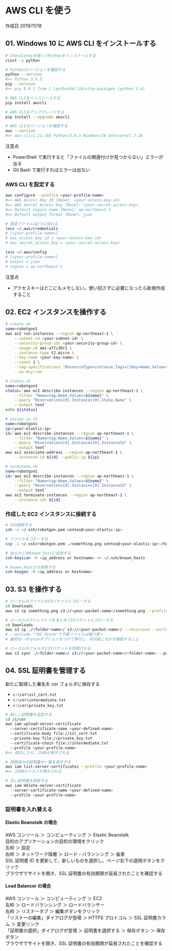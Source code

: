 # AWS CLI を使う

作成日 2019/11/18

## 01. Windows 10 に AWS CLI をインストールする

```bash
# Chocolateyを使ってPythonをインストールする
cinst -y python

# Pythonのバージョンを確認する
python --version
#=> Python 3.6.3
pip --version
#=> pip 9.0.1 from C:\python36\lib\site-packages (python 3.6)

# AWS CLIをインストールする
pip install awscli

# AWS CLIをアップグレードする
pip install --upgrade awscli

# AWS CLIのバージョンを確認する
aws --version
#=> aws-cli/1.11.168 Python/3.6.3 Windows/10 botocore/1.7.26
```

注意点

- PowerShell で実行すると「ファイルの関連付けが見つからない」エラーが出る
- Git Bash で実行すればエラーは出ない

### AWS CLI を設定する

```bash
aws configure --profile <your-profile-name>
#=> AWS Access Key ID [None]: <your-access-key-id>
#=> AWS Secret Access Key [None]: <your-secret-access-key>
#=> Default region name [None]: ap-northeast-1
#=> Default output format [None]: json

# 設定ファイルは2つに別れる
less ~/.aws/credentials
# [<your-profile-name>]
# aws_access_key_id = <your-access-key-id>
# aws_secret_access_key = <your-secret-access-key>

less ~/.aws/config
# [<your-profile-name>]
# output = json
# region = ap-northeast-1
```

注意点

- アクセスキーはどこにもメモしない。使い回さずに必要になったら新規作成すること

## 02. EC2 インスタンスを操作する

```bash
# create.sh
name=robotgon1
aws ec2 run-instances --region ap-northeast-1 \
    --subnet-id <your-subnet-id> \
    --security-group-ids <your-security-group-id> \
    --image-id ami-a77c30c1 \
    --instance-type t2.micro \
    --key-name <your-key-name> \
    --count 1 \
    --tag-specifications 'ResourceType=instance,Tags=[{Key=Name,Value=${name}]' \
    --no-dry-run

# status.sh
name=robotgon1
status=`aws ec2 describe-instances --region ap-northeast-1 \
    --filter "Name=tag:Name,Values=${name}" \
    --query "Reservations[0].Instances[0].State.Name" \
    --output text`
echo ${status}

# assign-ip.sh
name=robotgon1
ip=<your-elastic-ip>
id=`aws ec2 describe-instances --region ap-northeast-1 \
    --filter "Name=tag:Name,Values=${name}" \
    --query "Reservations[0].Instances[0].InstanceId" \
    --output text`
aws ec2 associate-address --region ap-northeast-1 \
    --instance-id ${id} --public-ip ${ip}

# terminate.sh
name=robotgon1
id=`aws ec2 describe-instances --region ap-northeast-1 \
    --filter "Name=tag:Name,Values=${name}" \
    --query "Reservations[0].Instances[0].InstanceId" \
    --output text`
aws ec2 terminate-instances --region ap-northeast-1 \
    --instance-ids ${id}
```

### 作成した EC2 インスタンスに接続する

```bash
# SSH接続する
ssh -i ~/.ssh/robotgon.pem centos@<your-elastic-ip>

# ファイルをコピーする
scp -i ~/.ssh/robotgon.pem ./something.png centos@<your-elastic-ip>:/home/centos

# あらかじめknown_hostに追加する
ssh-keyscan -H <ip_address or hostname> >> ~/.ssh/known_hosts

# known_hostから削除する
ssh-keygen -R <ip_address or hostname>
```

## 03. S3 を操作する

```bash
# ローカルのファイルをS3バケットにコピーする
cd Downloads
aws s3 cp something.png s3://<your-packet-name>/something.png --profile <your-profile>

# ローカルのディレクトリをまとめてS3バケットにコピーする
cd Downloads
aws s3 cp ./<folder-name>/ s3://<your-packet-name>/ --recursive --exclude "*DS_Store" --profile <your-profile> --dryrun
# --exlcude "*DS_Store"で不要ファイルは取り除く
# 最初は--dryrunオプションをつけて実行し、何が起こるかを確認すること

# ローカルのフォルダとS3バケットを同期させる
aws s3 sync ./<folder-name>/ s3://<your-packet-name>/<folder-name> --profile <your-profile-name> --region ap-northeast-1
```

## 04. SSL 証明書を管理する

新たに取得した署名を cer フォルダに保存する

- `c:\cer\ssl_cert.txt`
- `c:\cer\intermediate.txt`
- `c:\cer\private_key.txt`

```bash
# 新しい証明書を追加する
cd /c/cer
aws iam upload-server-certificate
  --server-certificate-name <your-defined-name>
  --certificate-body file://ssl_cert.txt
  --private-key file://private_key.txt
  --certificate-chain file://intermediate.txt
  --profile <your-profile-name>
#=> 成功したら、JSONが表示される

# 登録済みの証明書の一覧を表示する
aws iam list-server-certificates --profile <your-profile-name>
#=> JSONのリストが表示される

# 古い証明書を削除する
aws iam delete-server-certificate
  --server-certificate-name <your-defined-name>
  --profile <your-profile-name>
```

### 証明書を入れ替える

#### Elastic Beanstalk の場合

AWS コンソール ＞ コンピューティング ＞ Elastic Beanstalk \
目的のアプリケーションの目的の環境をクリック \
左枠 ＞ 設定 \
右枠 ＞ ネットワーク階層 ＞ ロード・バランシング ＞ 歯車 \
SSL 証明書 ID を更新して、新しいものを選択し、ページ右下の適用ボタンをクリック \
ブラウザでサイトを開き、SSL 証明書の有効期限が延長されたことを確認する

#### Load Balancer の場合

AWS コンソール ＞ コンピューティング ＞ EC2 \
左枠 ＞ ロードバランシング ＞ ロードバランサー \
右枠 ＞ リスナータブ ＞ 編集ボタンをクリック \
「リスナーの編集」ダイアログが登場 ＞ HTTPS プロトコル ＞ SSL 証明書カラム ＞ 変更リンク \
「証明書の選択」ダイアログが登場 ＞ 証明書を選択する ＞ 保存ボタン ＞ 保存ボタン \
ブラウザでサイトを開き、SSL 証明書の有効期限が延長されたことを確認する
